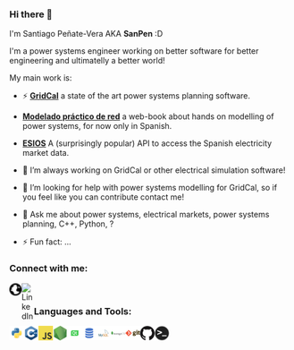 ### Hi there 👋

I'm Santiago Peñate-Vera AKA **SanPen** :D

I'm a power systems engineer working on better software for better engineering and ultimatelly a better world!

My main work is:

- ⚡ [**GridCal**](https://github.com/SanPen/GridCal) a state of the art power systems planning software.
- [**Modelado práctico de red**](https://modeladopractico.readthedocs.io/es/latest/index.html) a web-book about hands on modelling of power systems, for now only in Spanish.

- [**ESIOS**](https://github.com/SanPen/ESIOS) A (surprisingly popular) API to access the Spanish electricity market data.

- 🔭 I’m always working on GridCal or other electrical simulation software!
- 🤔 I’m looking for help with power systems modelling for GridCal, so if you feel like you can contribute contact me!
- 💬 Ask me about power systems, electrical markets, power systems planning, C++, Python, ?

- ⚡ Fun fact: ...

### Connect with me:

[<img align="left" alt="sanpv.com" width="22px" src="https://raw.githubusercontent.com/iconic/open-iconic/master/svg/globe.svg" />](http://sanpv.com)
[<img align="left" alt="LinkedIn" width="22px" src="https://cdn.jsdelivr.net/npm/simple-icons@v3/icons/linkedin.svg" />](https://www.linkedin.com/in/santiago-pe%C3%B1ate-vera-49657438/)

<br />

### Languages and Tools:

<img align="left" alt="C++" width="26px" src="https://raw.githubusercontent.com/github/explore/80688e429a7d4ef2fca1e82350fe8e3517d3494d/topics/python/python.png" />
<img align="left" alt="C++" width="26px" src="https://raw.githubusercontent.com/github/explore/80688e429a7d4ef2fca1e82350fe8e3517d3494d/topics/cpp/cpp.png" />
<img align="left" alt="JavaScript" width="26px" src="https://raw.githubusercontent.com/github/explore/80688e429a7d4ef2fca1e82350fe8e3517d3494d/topics/javascript/javascript.png" />
<img align="left" alt="Node.js" width="26px" src="https://raw.githubusercontent.com/github/explore/80688e429a7d4ef2fca1e82350fe8e3517d3494d/topics/nodejs/nodejs.png" />
<img align="left" alt="Node.js" width="26px" src="https://raw.githubusercontent.com/github/explore/80688e429a7d4ef2fca1e82350fe8e3517d3494d/topics/qt/qt.png" />
<img align="left" alt="SQL" width="26px" src="https://raw.githubusercontent.com/github/explore/80688e429a7d4ef2fca1e82350fe8e3517d3494d/topics/sql/sql.png" />
<img align="left" alt="MySQL" width="26px" src="https://raw.githubusercontent.com/github/explore/80688e429a7d4ef2fca1e82350fe8e3517d3494d/topics/mysql/mysql.png" />
<img align="left" alt="MongoDB" width="26px" src="https://raw.githubusercontent.com/github/explore/80688e429a7d4ef2fca1e82350fe8e3517d3494d/topics/mongodb/mongodb.png" />
<img align="left" alt="Git" width="26px" src="https://raw.githubusercontent.com/github/explore/80688e429a7d4ef2fca1e82350fe8e3517d3494d/topics/git/git.png" />
<img align="left" alt="GitHub" width="26px" src="https://raw.githubusercontent.com/github/explore/78df643247d429f6cc873026c0622819ad797942/topics/github/github.png" />
<img align="left" alt="Terminal" width="26px" src="https://raw.githubusercontent.com/github/explore/80688e429a7d4ef2fca1e82350fe8e3517d3494d/topics/terminal/terminal.png" />

<br />
